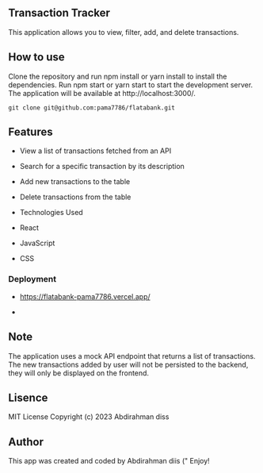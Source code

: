 ##  Transaction Tracker
This application allows you to view, filter, add, and delete transactions.

## How to use
Clone the repository and run npm install or yarn install to install the dependencies. Run npm start or yarn start to start the development server. The application will be available at http://localhost:3000/.

```
git clone git@github.com:pama7786/flatabank.git

```


## Features
- View a list of transactions fetched from an API
- Search for a specific transaction by its description
- Add new transactions to the table
- Delete transactions from the table
- Technologies Used

-  React

- JavaScript

-  CSS

### Deployment

- https://flatabank-pama7786.vercel.app/

- 

## Note

The application uses a mock API endpoint that returns a list of transactions. The new transactions added by user will not be persisted to the backend, they will only be displayed on the frontend.

## Lisence
MIT License Copyright (c) 2023 Abdirahman diss 

## Author
This app was created and coded by Abdirahman diis ("
Enjoy!

